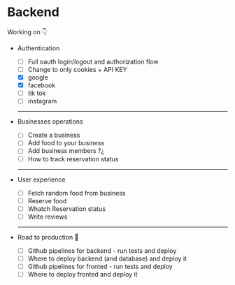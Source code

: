# Backend

Working on 👇

- Authentication

  - [ ] Full oauth login/logout and authorization flow
  - [ ] Change to only cookies + API KEY
  - [x] google
  - [x] facebook
  - [ ] tik tok
  - [ ] instagram

  ***

- Businesses operations

  - [ ] Create a business
  - [ ] Add food to your business
  - [ ] Add business members ?¿
  - [ ] How to track reservation status

  ***

* User experience

  - [ ] Fetch random food from business
  - [ ] Reserve food
  - [ ] Whatch Reservation status
  - [ ] Write reviews

  ---

* Road to production 🚀

  - [ ] Github pipelines for backend - run tests and deploy
  - [ ] Where to deploy backend (and database) and deploy it
  - [ ] Github pipelines for fronted - run tests and deploy
  - [ ] Where to deploy fronted and deploy it
